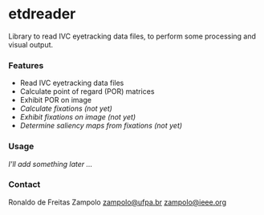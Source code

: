 # etdreader
Library to read IVC eyetracking data files, to perform some processing and visual output.

### Features
* Read IVC eyetracking data files
* Calculate point of regard (POR) matrices
* Exhibit POR on image
* *Calculate fixations (not yet)*
* *Exhibit fixations on image (not yet)*
* *Determine saliency maps from fixations (not yet)*

### Usage
*I'll add something later ...*

### Contact
Ronaldo de Freitas Zampolo
zampolo@ufpa.br
zampolo@ieee.org

